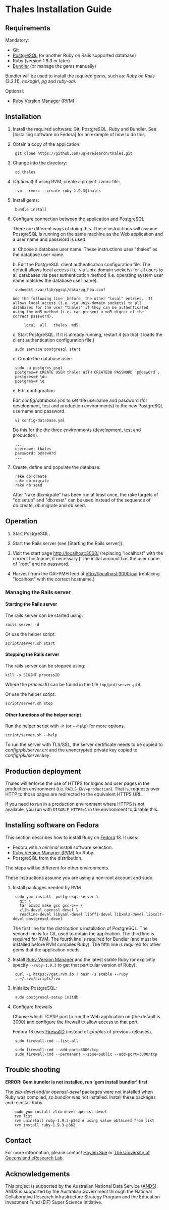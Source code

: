 Thales Installation Guide
=========================

Requirements
------------

Mandatory:

- Git
- [PostgreSQL](http://www.postgresql.org/) (or another Ruby on Rails
  supported database)
- Ruby (version 1.9.3 or later)
- [Bundler](http://gembundler.com) (or manage the gems manually)

Bundler will be used to install the required gems, such as: _Ruby on
Rails_ (3.2.11), _nokogiri_, _pg_ and _ruby-oai_.

Optional:

- [Ruby Version Manager (RVM)](https://rvm.io)

Installation
------------

1. Install the required software: Git, PostgreSQL, Ruby and
   Bundler. See [Installing software on Fedora] for an example of how
   to do this.

1. Obtain a copy of the application:

        git clone https://github.com/uq-eresearch/thales.git

2. Change into the directory:

        cd thales

3. (Optional) If using RVM, create a project .rvmrc file:

        rvm --rvmrc --create ruby-1.9.3@thales

4. Install gems:

        bundle install

6. Configure connection between the application and PostgreSQL

    There are different ways of doing this. These instructions
    will assume PostgreSQL is running on the same machine as
    the Web application and a user name and password is used.
   
    a. Choose a database user name. These instructions uses "thales" as
       the database user name.

    b. Edit the PostgreSQL client authentication configuration
       file. The default allows local access (i.e. via Unix-domain
       sockets) for all users to all databases via peer authentication
       method (i.e. operating system user name matches the database
       user name).

        sudoedit /var/lib/pgsql/data/pg_hba.conf
		
	   Add the following line _before_ the other "local" entries.  It
	   allows local access (i.e. via Unix-domain sockets) to all
	   databases for the user "thales" if they can be authenticated
	   using the md5 method (i.e. can present a md5 digest of the
	   correct password).
	   
	        local  all   thales  md5

    c. Start PostgreSQL. If it is already running, restart it (so that
	   it loads the client authentication configuration file.)

        sudo service postgresql start

    d. Create the database user:

        sudo -u postgres psql
        postgres=# CREATE USER thales WITH CREATEDB PASSWORD 'p@ssw0rd';
        postgres=# \du
        postgres=# \q

    e. Edit configuration

    Edit _config/database.yml_ to set the username and password
    (for development, test and production environments) to the
    new PostgreSQL username and password.
	
	    vi config/database.yml

    Do this for the the three environments (development, test and production).
	
        ...
		username: thales
		password: p@ssw0rd
		...
		
7. Create, define and populate the database:

        rake db:create
        rake db:migrate
        rake db:seed

    After "rake db:migrate" has been run at least once, the rake
    targets of "db:setup" and "db:reset" can be used instead of the
    sequence of db:create, db:migrate and db:seed.

Operation
---------

1. Start PostgreSQL.

2. Start the Rails server (see [Starting the Rails server]).

3. Visit the start page <http://localhost:3000/> (replacing
   "localhost" with the correct hostname, if necessary.)  The initial
   account has the user name of "root" and no password.

4. Harvest from the OAI-PMH feed at <http://localhost:3000/oai>
   (replacing "localhost" with the correct hostname.)


### Managing the Rails server

#### Starting the Rails server

The rails server can be started using:

    rails server -d

Or use the helper script:

    script/server.sh start

#### Stopping the Rails server

The rails server can be stopped using:

    kill -s SIGINT processID

Where the _processID_ can be found in the file `tmp/pid/server.pid`.

Or use the helper script:

    script/server.sh stop

#### Other functions of the helper script

Run the helper script with `-h` (or `--help`) for more options.

    script/server.sh --help

To run the server with TLS/SSL, the server certificate needs to be
copied to _config/pki/server.crt_ and the unencrypted private key
copied to _config/pki/server.key_.

Production deployment
---------------------

Thales will enforce the use of HTTPS for logins and user pages in the
production environment (i.e. `RAILS_ENV=production`). That is,
requests over HTTP to those pages are redirected to the equivalent
HTTPS URL.

If you need to run in a production environment where HTTPS is not
available, you run with `DISABLE_HTTPS=1` in the environment to
disable this.

Installing software on Fedora
-----------------------------

This section describes how to install Ruby on
[Fedora](https://fedoraproject.org) 18. It uses:

- Fedora with a _minimal install_ software selection.
- [Ruby Version Manager (RVM)](https://rvm.io) for Ruby.
- PostgreSQL from the distribution.

The steps will be different for other environments.

These instructions assume you are using a non-root account and sudo.

1. Install packages needed by RVM

        sudo yum install  postgresql-server \
          git \
          tar bzip2 make gcc gcc-c++ \
          zlib-devel openssl-devel \
          readline-devel libyaml-devel libffi-devel libxml2-devel libxslt-devel postgresql-devel

    The first line for the distribution's installation of
    PostgreSQL. The second line is for Git, used to obtain the
    application. The third line is required for RVM. The fourth line
    is required for Bundler (and must be installed before RVM compiles
    Ruby). The fifth line is required for other gems that the
    application needs.

2. Install [Ruby Version Manager](https://rvm.io/) and the latest
   stable Ruby (or explicitly specify `--ruby-1.9.3` to get that
   particular version of Ruby):

        curl -L https://get.rvm.io | bash -s stable --ruby
        . ~/.rvm/scripts/rvm

3. Initialize PostgreSQL:

        sudo postgresql-setup initdb

4. Configure firewalls

    Choose which TCP/IP port to run the Web application on (the
    default is 3000) and configure the firewall to allow access to
    that port.

    Fedora 18 uses [FirewallD] (instead of _iptables_ of previous
    releases).

        sudo firewall-cmd --list-all
		
        sudo firewall-cmd --add-port=3000/tcp
        sudo firewall-cmd --permanent --zone=public --add-port=3000/tcp

[Firewalld]: https://fedoraproject.org/wiki/FirewallD

Trouble shooting
----------------

**ERROR: Gem bundler is not installed, run 'gem install bundler' first**

The _zlib-devel_ and/or _openssl-devel_ packages were not installed
when Ruby was compiled, so _bundler_ was not installed. Install
these packages and reinstall Ruby.

        sudo yum install zlib-devel openssl-devel
        rvm list
        rvm uninstall ruby-1.9.3-p362 # using value obtained from list
        rvm install ruby-1.9.3-p362


Contact
-------

For more information, please contact [Hoylen Sue](mailto:h.sue@uq.edu.au)
or [The University of Queensland eResearch Lab](http://itee.uq.edu.au/~eresearch/).

Acknowledgements
----------------

This project is supported by the Australian National Data Service
([ANDS](http://www.ands.org.au/)). ANDS is supported by the Australian
Government through the National Collaborative Research Infrastructure
Strategy Program and the Education Investment Fund (EIF) Super Science
Initiative.
